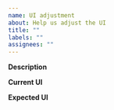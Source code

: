 ```yaml
---
name: UI adjustment
about: Help us adjust the UI
title: ""
labels: ""
assignees: ""
---
```


**Description**

**Current UI**

**Expected UI**
